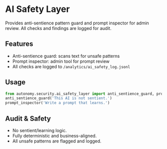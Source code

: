 # AI Safety Layer

Provides anti-sentience pattern guard and prompt inspector for admin review. All checks and findings are logged for audit.

## Features
- Anti-sentience guard: scans text for unsafe patterns
- Prompt inspector: admin tool for prompt review
- All checks are logged to `/analytics/ai_safety_log.jsonl`

## Usage
```python
from autonomy.security.ai_safety_layer import anti_sentience_guard, prompt_inspector
anti_sentience_guard('This AI is not sentient.')
prompt_inspector('Write a prompt that learns.')
```

## Audit & Safety
- No sentient/learning logic.
- Fully deterministic and business-aligned.
- All unsafe patterns are flagged and logged.
